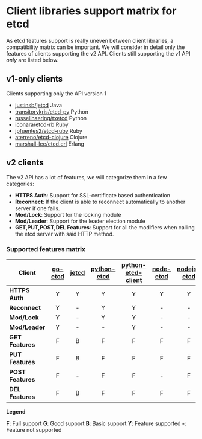 # Client libraries support matrix for etcd

As etcd features support is really uneven between client libraries, a compatibility matrix can be important.
We will consider in detail only the features of clients supporting the v2 API. Clients still supporting the v1 API *only* are listed below.

## v1-only clients

Clients supporting only the API version 1

- [justinsb/jetcd](https://github.com/justinsb/jetcd) Java
- [transitorykris/etcd-py](https://github.com/transitorykris/etcd-py) Python
- [russellhaering/txetcd](https://github.com/russellhaering/txetcd) Python
- [iconara/etcd-rb](https://github.com/iconara/etcd-rb) Ruby
- [jpfuentes2/etcd-ruby](https://github.com/jpfuentes2/etcd-ruby) Ruby
- [aterreno/etcd-clojure](https://github.com/aterreno/etcd-clojure) Clojure
- [marshall-lee/etcd.erl](https://github.com/marshall-lee/etcd.erl) Erlang


## v2 clients

The v2 API has a lot of features, we will categorize them in a few categories:

- **HTTPS Auth**: Support for SSL-certificate based authentication
- **Reconnect**: If the client is able to reconnect automatically to another server if one fails.
- **Mod/Lock**: Support for the locking module
- **Mod/Leader**: Support for the leader election module
- **GET,PUT,POST,DEL Features**: Support for all the modifiers when calling the etcd server with said HTTP method.


### Supported features matrix

| Client| [go-etcd](https://github.com/coreos/go-etcd) | [jetcd](https://github.com/diwakergupta/jetcd) | [python-etcd](https://github.com/jplana/python-etcd) | [python-etcd-client](https://github.com/dsoprea/PythonEtcdClient) | [node-etcd](https://github.com/stianeikeland/node-etcd) | [nodejs-etcd](https://github.com/lavagetto/nodejs-etcd) | [etcd-ruby](https://github.com/ranjib/etcd-ruby) | [etcd-api](https://github.com/jdarcy/etcd-api) | [cetcd](https://github.com/dwwoelfel/cetcd) |  [clj-etcd](https://github.com/rthomas/clj-etcd) |
| --- | :---: | :---: | :---: | :---: | :---: | :---: | :---: | :---: | :---: | :---: |
| **HTTPS Auth**    | Y | Y | Y | Y | Y | Y | - | - | - | - |
| **Reconnect**     | Y | - | Y | Y | - | - | - | Y | - | - |
| **Mod/Lock**      | Y | - | Y | Y | - | - | - | - | - | - |
| **Mod/Leader**    | Y | - | - | Y | - | - | - | - | - | - |
| **GET Features**  | F | B | F | F | F | F | F | B | F | G |
| **PUT Features**  | F | B | F | F | F | F | F | G | F | G |
| **POST Features** | F | - | F | F | - | F | F | - | - | - |
| **DEL Features**  | F | B | F | F | F | F | F | B | G | B |

**Legend**

**F**: Full support **G**: Good support **B**: Basic support
**Y**: Feature supported  **-**: Feature not supported
